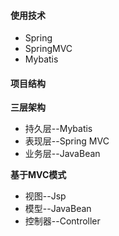 #### 使用技术
- Spring
- SpringMVC
- Mybatis


#### 项目结构
**三层架构**

- 持久层--Mybatis
- 表现层--Spring MVC
- 业务层--JavaBean

**基于MVC模式**

- 视图--Jsp
- 模型--JavaBean
- 控制器--Controller




